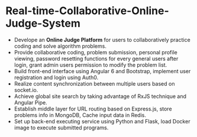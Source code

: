 # Real-time-Collaborative-Online-Judge-System
- Develope an <strong>Online Judge Platform</strong> for users to collaboratively practice coding and solve algorithm problems.
- Provide collaborative coding, problem submission, personal profile viewing, password resetting functions for every general
users after login, grant admin users permission to modify the problem list.
- Build front-end interface using Angular 6 and Bootstrap, implement user registration and login using Auth0.
- Realize content synchronization between multiple users based on socket.io.
- Achieve global site search by taking advantage of RxJS technique and Angular Pipe.
- Establish middle layer for URL routing based on Express.js, store problems info in MongoDB, Cache input data in Redis.
- Set up back-end executing service using Python and Flask, load Docker image to execute submitted programs.
